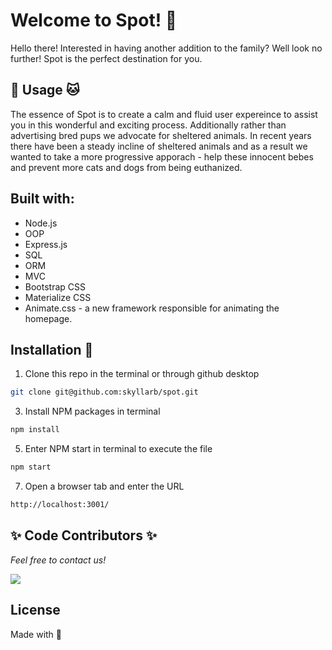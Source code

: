# Welcome to Spot! :paw_prints:

Hello there! Interested in having another addition to the family?
Well look no further! Spot is the perfect destination for you. 

## :dog: Usage :cat:
The essence of Spot is to create a calm and fluid user expereince to assist you in this wonderful and exciting process. Additionally rather than advertising bred pups we advocate for sheltered animals. In recent years there have been a steady incline of sheltered animals and as a result we wanted to take a more progressive apporach - help these innocent bebes and prevent more cats and dogs from being euthanized.

## Built with:
* Node.js
* OOP
* Express.js
* SQL
* ORM
* MVC
* Bootstrap CSS
* Materialize CSS
* Animate.css - a new framework responsible for animating the homepage.

## Installation :rocket:
1. Clone this repo in the terminal or through github desktop
```bash
git clone git@github.com:skyllarb/spot.git
```
3. Install NPM packages in terminal
```bash
npm install
```
5. Enter NPM start in terminal to execute the file
```bash 
npm start
```
7. Open a browser tab and enter the URL 
```bash
http://localhost:3001/
```

## :sparkles: Code Contributors :sparkles:
_Feel free to contact us!_


<a href="https://github.com/skyllarb/spot/graphs/contributors">
  <img src="https://contrib.rocks/image?repo=skyllarb/spot" />
</a>



## License
Made with :sparkling_heart:

